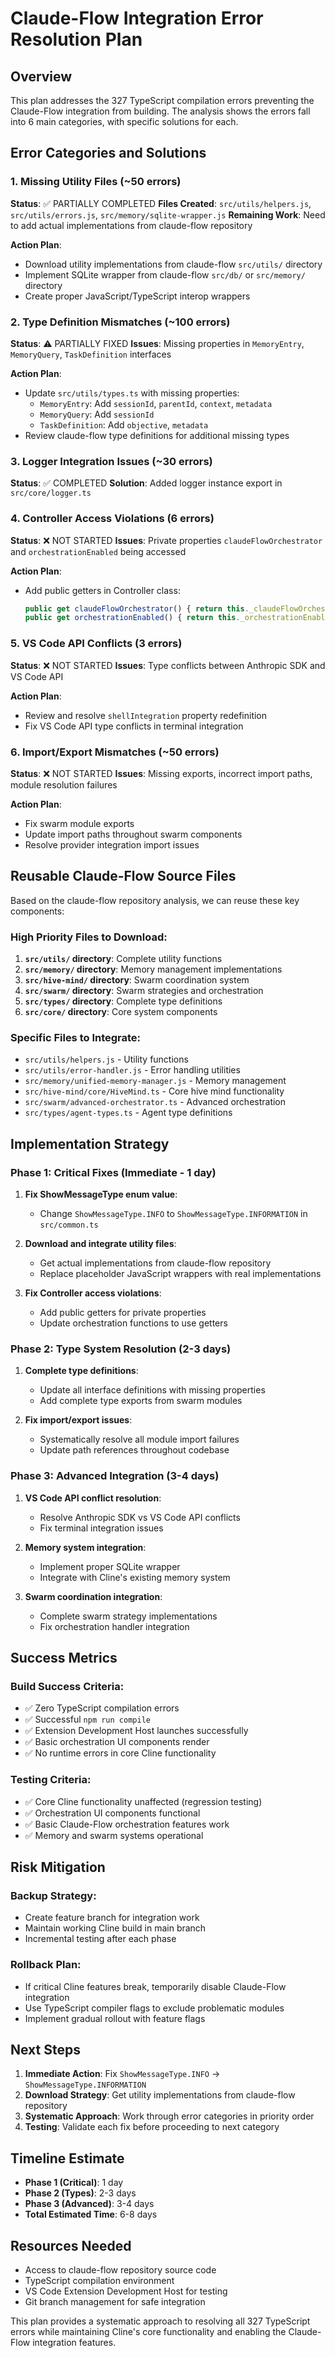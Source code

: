 # Claude-Flow Integration Error Resolution Plan

## Overview
This plan addresses the 327 TypeScript compilation errors preventing the Claude-Flow integration from building. The analysis shows the errors fall into 6 main categories, with specific solutions for each.

## Error Categories and Solutions

### 1. Missing Utility Files (~50 errors)
**Status**: ✅ PARTIALLY COMPLETED
**Files Created**: `src/utils/helpers.js`, `src/utils/errors.js`, `src/memory/sqlite-wrapper.js`
**Remaining Work**: Need to add actual implementations from claude-flow repository

**Action Plan**:
- Download utility implementations from claude-flow `src/utils/` directory
- Implement SQLite wrapper from claude-flow `src/db/` or `src/memory/` directory
- Create proper JavaScript/TypeScript interop wrappers

### 2. Type Definition Mismatches (~100 errors)
**Status**: ⚠️ PARTIALLY FIXED
**Issues**: Missing properties in `MemoryEntry`, `MemoryQuery`, `TaskDefinition` interfaces

**Action Plan**:
- Update `src/utils/types.ts` with missing properties:
  - `MemoryEntry`: Add `sessionId`, `parentId`, `context`, `metadata`
  - `MemoryQuery`: Add `sessionId`
  - `TaskDefinition`: Add `objective`, `metadata`
- Review claude-flow type definitions for additional missing types

### 3. Logger Integration Issues (~30 errors)
**Status**: ✅ COMPLETED
**Solution**: Added logger instance export in `src/core/logger.ts`

### 4. Controller Access Violations (6 errors)
**Status**: ❌ NOT STARTED
**Issues**: Private properties `claudeFlowOrchestrator` and `orchestrationEnabled` being accessed

**Action Plan**:
- Add public getters in Controller class:
  ```typescript
  public get claudeFlowOrchestrator() { return this._claudeFlowOrchestrator; }
  public get orchestrationEnabled() { return this._orchestrationEnabled; }
  ```

### 5. VS Code API Conflicts (3 errors)
**Status**: ❌ NOT STARTED
**Issues**: Type conflicts between Anthropic SDK and VS Code API

**Action Plan**:
- Review and resolve `shellIntegration` property redefinition
- Fix VS Code API type conflicts in terminal integration

### 6. Import/Export Mismatches (~50 errors)
**Status**: ❌ NOT STARTED
**Issues**: Missing exports, incorrect import paths, module resolution failures

**Action Plan**:
- Fix swarm module exports
- Update import paths throughout swarm components
- Resolve provider integration import issues

## Reusable Claude-Flow Source Files

Based on the claude-flow repository analysis, we can reuse these key components:

### High Priority Files to Download:
1. **`src/utils/` directory**: Complete utility functions
2. **`src/memory/` directory**: Memory management implementations
3. **`src/hive-mind/` directory**: Swarm coordination system
4. **`src/swarm/` directory**: Swarm strategies and orchestration
5. **`src/types/` directory**: Complete type definitions
6. **`src/core/` directory**: Core system components

### Specific Files to Integrate:
- `src/utils/helpers.js` - Utility functions
- `src/utils/error-handler.js` - Error handling utilities
- `src/memory/unified-memory-manager.js` - Memory management
- `src/hive-mind/core/HiveMind.ts` - Core hive mind functionality
- `src/swarm/advanced-orchestrator.ts` - Advanced orchestration
- `src/types/agent-types.ts` - Agent type definitions

## Implementation Strategy

### Phase 1: Critical Fixes (Immediate - 1 day)
1. **Fix ShowMessageType enum value**:
   - Change `ShowMessageType.INFO` to `ShowMessageType.INFORMATION` in `src/common.ts`

2. **Download and integrate utility files**:
   - Get actual implementations from claude-flow repository
   - Replace placeholder JavaScript wrappers with real implementations

3. **Fix Controller access violations**:
   - Add public getters for private properties
   - Update orchestration functions to use getters

### Phase 2: Type System Resolution (2-3 days)
1. **Complete type definitions**:
   - Update all interface definitions with missing properties
   - Add complete type exports from swarm modules

2. **Fix import/export issues**:
   - Systematically resolve all module import failures
   - Update path references throughout codebase

### Phase 3: Advanced Integration (3-4 days)
1. **VS Code API conflict resolution**:
   - Resolve Anthropic SDK vs VS Code API conflicts
   - Fix terminal integration issues

2. **Memory system integration**:
   - Implement proper SQLite wrapper
   - Integrate with Cline's existing memory system

3. **Swarm coordination integration**:
   - Complete swarm strategy implementations
   - Fix orchestration handler integration

## Success Metrics

### Build Success Criteria:
- ✅ Zero TypeScript compilation errors
- ✅ Successful `npm run compile`
- ✅ Extension Development Host launches successfully
- ✅ Basic orchestration UI components render
- ✅ No runtime errors in core Cline functionality

### Testing Criteria:
- ✅ Core Cline functionality unaffected (regression testing)
- ✅ Orchestration UI components functional
- ✅ Basic Claude-Flow orchestration features work
- ✅ Memory and swarm systems operational

## Risk Mitigation

### Backup Strategy:
- Create feature branch for integration work
- Maintain working Cline build in main branch
- Incremental testing after each phase

### Rollback Plan:
- If critical Cline features break, temporarily disable Claude-Flow integration
- Use TypeScript compiler flags to exclude problematic modules
- Implement gradual rollout with feature flags

## Next Steps

1. **Immediate Action**: Fix `ShowMessageType.INFO` → `ShowMessageType.INFORMATION`
2. **Download Strategy**: Get utility implementations from claude-flow repository
3. **Systematic Approach**: Work through error categories in priority order
4. **Testing**: Validate each fix before proceeding to next category

## Timeline Estimate

- **Phase 1 (Critical)**: 1 day
- **Phase 2 (Types)**: 2-3 days  
- **Phase 3 (Advanced)**: 3-4 days
- **Total Estimated Time**: 6-8 days

## Resources Needed

- Access to claude-flow repository source code
- TypeScript compilation environment
- VS Code Extension Development Host for testing
- Git branch management for safe integration

This plan provides a systematic approach to resolving all 327 TypeScript errors while maintaining Cline's core functionality and enabling the Claude-Flow integration features.
